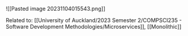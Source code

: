 ![[Pasted image 20231104015543.png]]

Related to: [[University of Auckland/2023 Semester 2/COMPSCI235 - Software Development Methodologies/Microservices]], [[Monolithic]]